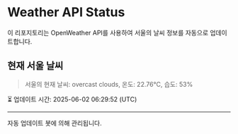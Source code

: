 
# Weather API Status

이 리포지토리는 OpenWeather API를 사용하여 서울의 날씨 정보를 자동으로 업데이트합니다.

## 현재 서울 날씨
> 서울의 현재 날씨: overcast clouds, 온도: 22.76°C, 습도: 53%

⏳ 업데이트 시간: 2025-06-02 06:29:52 (UTC)

---
자동 업데이트 봇에 의해 관리됩니다.
